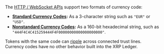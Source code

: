 The [HTTP / WebSocket APIs](../../references/http-websocket-apis/index.md) support two formats of currency code:

- **[Standard Currency Codes](../../references/protocol/data-types/currency-formats.md#standard-currency-codes):** As a 3-character string such as `"EUR"` or `"USD"`.
- **[Nonstandard Currency Codes](../../references/protocol/data-types/currency-formats.md#nonstandard-currency-codes):** As a 160-bit hexadecimal string, such as `"444F4C4C415259444F4F00000000000000000000"`.

Tokens with the same code can [ripple](../../concepts/tokens/fungible-tokens/rippling.md) across connected trust lines. Currency codes have no other behavior built into the XRP Ledger.
